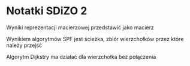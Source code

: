 # Notatki SDiZO 2

Wyniki reprezentacji macierzowej przedstawić jako macierz

Wynikiem algorytmów SPF jest ścieżka, zbiór wierzchołków przez które należy przejść

Algorytm Dijkstry ma działać dla wierzchołka bez połączenia
